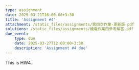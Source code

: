 ```yaml
---
type: assignment
date: 2025-03-21T16:00:00+3:30
title: 'Assignment #4'
attachment: /static_files/assignments/第四次作業-更新版.pdf
solutions: /static_files/assignments/機電作業四參考解答.pdf
due_event: 
    type: due
    date: 2025-03-27T12:00:00+3:30
    description: 'Assignment #4 due'
---
```

This is HW4.

